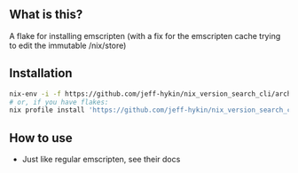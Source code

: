 
<!--                                               -->
<!--                                               -->
<!-- DO NOT EDIT ME; EDIT ./build_helper/readme.md -->
<!--                                               -->
<!--                                               -->

## What is this?

A flake for installing emscripten (with a fix for the emscripten cache trying to edit the immutable /nix/store)

## Installation

```sh
nix-env -i -f https://github.com/jeff-hykin/nix_version_search_cli/archive/03a7dcb2b255f6d7ee3104e7f1d8ce7cbc09ad18.tar.gz
# or, if you have flakes:
nix profile install 'https://github.com/jeff-hykin/nix_version_search_cli/archive/03a7dcb2b255f6d7ee3104e7f1d8ce7cbc09ad18.tar.gz#emscripten'
```

## How to use

- Just like regular emscripten, see their docs
